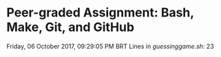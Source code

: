 # Peer-graded Assignment: Bash, Make, Git, and GitHub
Friday, 06 October 2017, 09:29:05 PM BRT
Lines in *guessinggame.sh*: 23
